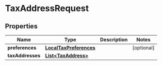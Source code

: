 

# TaxAddressRequest


## Properties

Name | Type | Description | Notes
------------ | ------------- | ------------- | -------------
**preferences** | [**LocalTaxPreferences**](LocalTaxPreferences.md) |  |  [optional]
**taxAddresses** | [**List&lt;TaxAddress&gt;**](TaxAddress.md) |  | 



